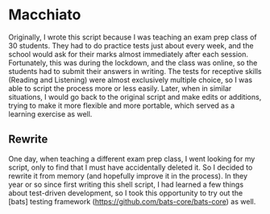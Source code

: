 # Macchiato

Originally, I wrote this script because I was teaching an exam prep class of 30 students. They had to do practice tests just about every week, and the school would ask for their marks almost immediately after each session.
Fortunately, this was during the lockdown, and the class was online, so the students had to submit their answers in writing. The tests for receptive skills (Reading and Listening) were almost exclusively multiple choice, so I was able to script the process more or less easily.
Later, when in similar situations, I would go back to the original script and make edits or additions, trying to make it more flexible and more portable, which served as a learning exercise as well.

## Rewrite
One day, when teaching a different exam prep class, I went looking for my script, only to find that I must have accidentally deleted it. So I decided to rewrite it from memory (and hopefully improve it in the process).
In they year or so since first writing this shell script, I had learned a few things about test-driven development, so I took this opportunity to try out the [bats] testing framework (https://github.com/bats-core/bats-core) as well.
